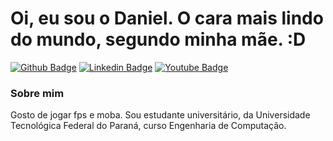 # Oi, eu sou o Daniel. O cara mais lindo do mundo, segundo minha mãe. :D

[![Github Badge](https://i.imgur.com/llWSXxY.pngk=https://gitlab.com/DSECRETS)](https://gitlab.com/DSECRETS)
[![Linkedin Badge](https://img.shields.io/badge/-LinkedIn-blue?style=flat-square&logo=Linkedin&logoColor=white&link=https://www.linkedin.com/in/1danielnogueira/)](https://www.linkedin.com/in/1danielnogueira/)
[![Youtube Badge](https://img.shields.io/badge/-YouTube-ff0000?style=flat-square&labelColor=ff0000&logo=youtube&logoColor=white&link=https://www.youtube.com/c/dsecrets)](https://www.youtube.com/c/dsecrets)

### Sobre mim
Gosto de jogar fps e moba.
Sou estudante universitário, da Universidade Tecnológica Federal do Paraná, curso Engenharia de Computação.


